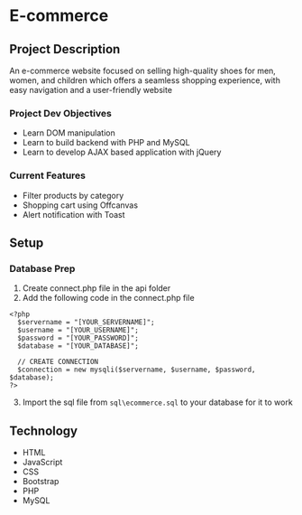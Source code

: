 # E-commerce

## Project Description
An e-commerce website focused on selling high-quality shoes for men, women, and children which offers a seamless shopping experience, with easy navigation and a user-friendly website

### Project Dev Objectives

- Learn DOM manipulation
- Learn to build backend with PHP and MySQL
- Learn to develop AJAX based application with jQuery

### Current Features
- Filter products by category
- Shopping cart using Offcanvas
- Alert notification with Toast

## Setup

### Database Prep

1. Create connect.php file in the api folder
2. Add the following code in the connect.php file

```
<?php
  $servername = "[YOUR_SERVERNAME]";
  $username = "[YOUR_USERNAME]";
  $password = "[YOUR_PASSWORD]";
  $database = "[YOUR_DATABASE]";
  
  // CREATE CONNECTION
  $connection = new mysqli($servername, $username, $password, $database);
?>
```
3. Import the sql file from ``` sql\ecommerce.sql ``` to your database for it to work


## Technology
- HTML
- JavaScript
- CSS
- Bootstrap
- PHP
- MySQL